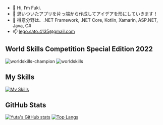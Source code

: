 - 👋 Hi, I’m Fuki.
- 👀 思いついたアプリを片っ端から作成してアイデアを形にしていきます！
- 🌱 得意分野は、.NET Framework, .NET Core, Kotlin, Xamarin, ASP.NET, Java, C#
- 📫 lego.sato.4135@gmail.com

## World Skills Competition Special Edition 2022
![worldskills-champion](https://user-images.githubusercontent.com/106070646/196856917-92dc26d2-373b-46fe-81d2-98c57e73d417.png)
![worldskills](https://user-images.githubusercontent.com/106070646/196856942-c81b7e78-c8ae-4a1a-80c6-d013ac89dd64.png)

## My Skills
[![My Skills](https://skillicons.dev/icons?i=cs,dotnet,kotlin,java,html,css,wasm,js,mysql,react,bootstrap,aws,bash,linux,figma,postman,selenium,vim,visualstudio&perline=5)](https://skillicons.dev)

## GitHub Stats
[![Yuta's GitHub stats](https://github-readme-stats.vercel.app/api?username=fukicycle&theme=tokyonight&show_icons=true)](https://github.com/anuraghazra/github-readme-stats)
[![Top Langs](https://github-readme-stats.vercel.app/api/top-langs/?username=fukicycle&theme=tokyonight&layout=compact)](https://github.com/anuraghazra/github-readme-stats)

